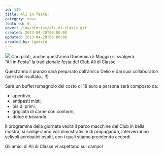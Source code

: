 ```yaml
---
id: 149
title: Ali in festa!
category: news
featured: 0
cover: /img/stories/ali-di-classe.gif
created: 2013-04-28T08:00:00
updated: 2013-04-28T08:00:00
created_by: ignazio
---
```


<img class="float-start mr-3 mb-4 w-[300px]" src="/img/stories/ali-di-classe.gif"/>
Cari piloti, anche quest’anno Domenica 5 Maggio si svolgerà<br/>
“Ali in Festa” la tradizionale festa del Club Ali di Classe.

Quest’anno il pranzo sarà preparato dall’amico Delio e dai suoi collaboratori (certi del risultato…!!)

Sarà un buffet romagnolo del costo di 18 euro a persona sarà composto da:

- aperitivo,
- antipasti misti,
- bis di primi,
- grigliata di carne con contorni,
- dolce e bevande.

Il programma della giornata vedrà il parco macchine del Club in bella mostra, si svolgeranno voli dimostrativi e di propaganda, interverranno velivoli acrobatici ospiti, con i quali stiamo prendendo accordi.

Gli amici di Ali di Classe vi aspettano sul campo!
